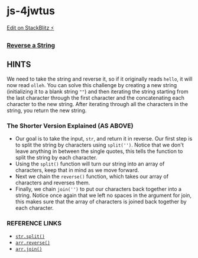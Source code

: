 # js-4jwtus

[Edit on StackBlitz ⚡️](https://stackblitz.com/edit/js-4jwtus)

### [Reverse a String](https://www.freecodecamp.org/learn/javascript-algorithms-and-data-structures/basic-algorithm-scripting/reverse-a-string)


## HINTS
We need to take the string and reverse it, so if it originally reads `hello`, it will now read `olleh`.  You can solve this challenge by creating a new string (initializing it to a blank string `""`) and then iterating the string starting from the last character through the first character and the concatenating each character to the new string.  After iterating through all the characters in the string, you return the new string.

### The Shorter Version Explained (AS ABOVE)
- Our goal is to take the input, `str`, and return it in reverse.  Our first step is to split the string by characters using `split('')`.  Notice that we don't leave anything in between the single quotes, this tells the function to split the string by each character.
- Using the `split()` function will turn our string into an array of characters, keep that in mind as we move forward.
- Next we chain the `reverse()` function, which takes our array of characters and reverses them.
- Finally, we chain `join('')` to put our characters back together into a string.  Notice once again that we left no spaces in the argument for join, this makes sure that the array of characters is joined back together by each character.

### REFERENCE LINKS
- [`str.split()`](https://developer.mozilla.org/en-US/docs/Web/JavaScript/Reference/Global_Objects/String/split)
- [`arr.reverse()`](https://developer.mozilla.org/en/docs/Web/JavaScript/Reference/Global_Objects/Array/reverse)
- [`arr.join()`](https://developer.mozilla.org/en/docs/Web/JavaScript/Reference/Global_Objects/Array/join)
